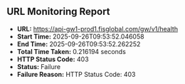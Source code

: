 ## URL Monitoring Report

- **URL:** https://api-gw1-prod1.fisglobal.com/gw/v1/health
- **Start Time:** 2025-09-26T09:53:52.046058
- **End Time:** 2025-09-26T09:53:52.262252
- **Total Time Taken:** 0.216194 seconds
- **HTTP Status Code:** 403
- **Status:** Failure
- **Failure Reason:** HTTP Status Code: 403
